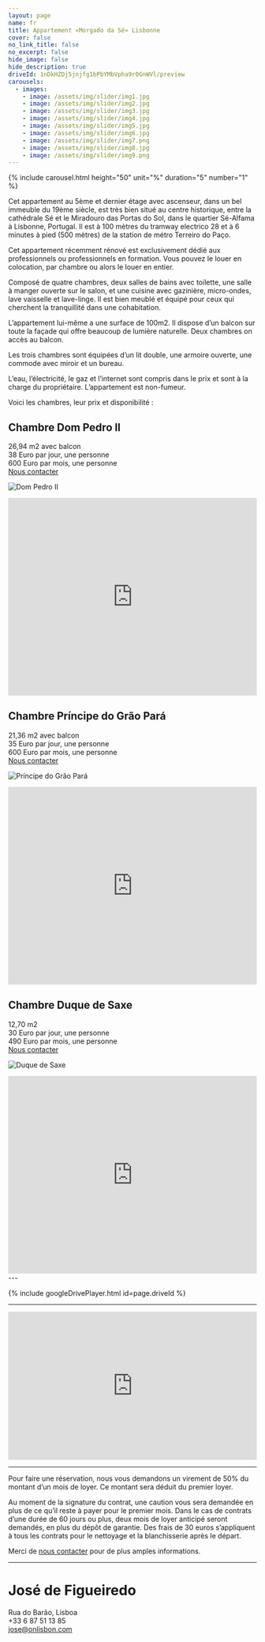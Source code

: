 ```yaml
---
layout: page
name: fr
title: Appartement «Morgado da Sé» Lisbonne
cover: false
no_link_title: false 
no_excerpt: false 
hide_image: false
hide_description: true
driveId: 1nDkHZDj5jnjfg1bPbYMbVpha9r0GnWVl/preview
carousels:
  - images: 
    - image: /assets/img/slider/img1.jpg
    - image: /assets/img/slider/img2.jpg
    - image: /assets/img/slider/img3.jpg
    - image: /assets/img/slider/img4.jpg
    - image: /assets/img/slider/img5.jpg
    - image: /assets/img/slider/img6.jpg
    - image: /assets/img/slider/img7.png
    - image: /assets/img/slider/img8.jpg
    - image: /assets/img/slider/img9.png
---
```


{% include carousel.html height="50" unit="%" duration="5" number="1" %}

Cet appartement au 5ème et dernier étage avec ascenseur, dans un bel immeuble du 19ème siècle, est très bien situé au centre historique, entre la cathédrale Sé et le Miradouro das Portas do Sol, dans le quartier Sé-Alfama à Lisbonne, Portugal. Il est à 100 mètres du tramway electrico 28 et à 6 minutes à pied (500 mètres) de la station de métro Terreiro do Paço.

Cet appartement récemment rénové est exclusivement dédié aux professionnels ou professionnels en formation. Vous pouvez le louer en colocation, par chambre ou alors le louer en entier.

Composé de quatre chambres, deux salles de bains avec toilette, une salle à manger ouverte sur le salon, et une cuisine avec gazinière, micro-ondes, lave vaisselle et lave-linge. Il est bien meublé et équipé pour ceux qui cherchent la tranquillité dans une cohabitation.

L’appartement lui-même a une surface de 100m2. Il dispose d’un balcon sur toute la façade qui offre beaucoup de lumière naturelle. Deux chambres on accès au balcon. 

Les trois chambres sont équipées d’un lit double, une armoire ouverte, une commode avec miroir et un bureau.

L’eau, l’électricité, le gaz et l’internet sont compris dans le prix et sont à la charge du propriétaire. L’appartement est non-fumeur.

Voici les chambres, leur prix et disponibilité : 

## Chambre Dom Pedro II

26,94 m2 avec balcon\
38 Euro par jour, une personne\
600 Euro par mois, une personne\
[Nous contacter](#josé-de-figueiredo)

![Dom Pedro II](/assets/img/room1.jpg)


<iframe src="https://calendar.google.com/calendar/embed?height=400&wkst=2&bgcolor=%23ffffff&ctz=Europe%2FLisbon&showTitle=0&showNav=1&showTabs=0&showTz=1&showCalendars=0&showPrint=0&hl=en_GB&src=a3M2YW1wNTJsdDc3dm5nZmF2MW02YWhmajBAZ3JvdXAuY2FsZW5kYXIuZ29vZ2xlLmNvbQ&color=%230B8043" style="border-width:0" width="100%" height="400" frameborder="0" scrolling="no"></iframe>


## Chambre Príncipe do Grão Pará

21,36 m2 avec balcon\
35 Euro par jour, une personne\
600 Euro par mois, une personne\
[Nous contacter](#josé-de-figueiredo)

![Príncipe do Grão Pará](/assets/img/room2.jpg)


<iframe src="https://calendar.google.com/calendar/embed?height=400&wkst=2&bgcolor=%23ffffff&ctz=Europe%2FLisbon&showTitle=0&showNav=1&showTabs=0&showTz=1&showCalendars=0&showPrint=0&hl=en_GB&src=N2xraG5zbGw0czJmMXJ2cXRmaWJlY3U1ajhAZ3JvdXAuY2FsZW5kYXIuZ29vZ2xlLmNvbQ&color=%23F6BF26" style="border-width:0" width="100%" height="400" frameborder="0" scrolling="no"></iframe>


## Chambre Duque de Saxe

12,70 m2\
30 Euro par jour, une personne\
490 Euro par mois, une personne\
[Nous contacter](#josé-de-figueiredo)

![Duque de Saxe](/assets/img/room3.jpg)


<iframe src="https://calendar.google.com/calendar/embed?height=400&wkst=2&bgcolor=%23ffffff&ctz=Europe%2FLisbon&showTitle=0&showNav=1&showTabs=0&showTz=1&showCalendars=0&showPrint=0&hl=en_GB&src=NXBib2JvbTAxZHNpNG1jNDBtNWJiazBtMW9AZ3JvdXAuY2FsZW5kYXIuZ29vZ2xlLmNvbQ&color=%23EF6C00" style="border-width:0" width="100%" height="400" frameborder="0" scrolling="no"></iframe>
---

{% include googleDrivePlayer.html id=page.driveId %}

---

<iframe frameborder="0" scrolling="no" marginheight="0" marginwidth="0"
    src="https://maps.google.com/maps?q=Rua%20do%20Barao%2C%20Lisboa&#038;t=m&#038;z=15&#038;output=embed&#038;iwloc=near"
    title="Rua do Barao, Lisboa"
    aria-label="Rua do Barao, Lisboa"
    width="100%" 
    height="300" 
    style="border:0;" 
    allowfullscreen="" 
    loading="lazy">
</iframe>

---

Pour faire une réservation, nous vous demandons un virement de 50% du montant d’un mois de loyer. Ce montant sera déduit du premier loyer.

Au moment de la signature du contrat, une caution vous sera demandée en plus de ce qu’il reste à payer pour le premier mois. Dans le cas de contrats d’une durée de 60 jours ou plus, deux mois de loyer anticipé seront demandés, en plus du dépôt de garantie. Des frais de 30 euros s’appliquent à tous les contrats pour le nettoyage et la blanchisserie après le départ.

Merci de [nous contacter](#josé-de-figueiredo) pour de plus amples informations.

---

# José de Figueiredo
Rua do Barão, Lisboa \
+33 6 87 51 13 85 \
<jose@onlisbon.com>
